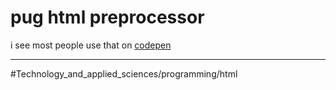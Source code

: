 # pug html preprocessor

i see most people use that on [codepen](codepen.md)

---

#Technology_and_applied_sciences/programming/html 